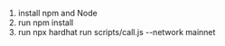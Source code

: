 1. install npm and Node
2. run npm install
3. run npx hardhat run scripts/call.js --network mainnet
